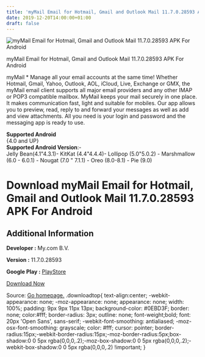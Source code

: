 ```yaml
---
title: 'myMail Email for Hotmail, Gmail and Outlook Mail 11.7.0.28593 APK For Android'
date: 2019-12-20T14:00:00+01:00
draft: false
---
```


![myMail Email for Hotmail, Gmail and Outlook Mail 11.7.0.28593 APK For Android](https://i0.wp.com/apkhome.net/wp-content/uploads/2019/12/myMail-Email-for-Hotmail-Gmail-and-Outlook-Mail-11.7.0.28593.png "myMail Email for Hotmail, Gmail and Outlook Mail 11.7.0.28593 APK For Android")

  

myMail Email for Hotmail, Gmail and Outlook Mail 11.7.0.28593 APK For Android

myMail \* Manage all your email accounts at the same time! Whether Hotmail, Gmail, Yahoo, Outlook, AOL, iCloud, Live, Exchange or GMX, the myMail email client supports all major email providers and any other IMAP or POP3 compatible mailbox. MyMail keeps your mail securely in one place. It makes communication fast, light and suitable for mobiles. Our app allows you to preview, read, reply to and forward your messages as well as add and view attachments. All you need is your login and password and the messaging app is ready to use.

**Supported Android**  
{4.0 and UP}  
**Supported Android Version**:-  
Jelly Bean(4.1"4.3.1)- KitKat (4.4"4.4.4)- Lollipop (5.0"5.0.2) - Marshmallow (6.0 - 6.0.1) - Nougat (7.0 " 7.1.1) - Oreo (8.0-8.1) - Pie (9.0)

Download myMail Email for Hotmail, Gmail and Outlook Mail 11.7.0.28593 APK For Android
======================================================================================

Additional Information
----------------------

**Developer :** My.com B.V.

**Version :** 11.7.0.28593

**Google Play :** [PlayStore](https://play.google.com/store/apps/details?id=com.my.mail&hl=en)

  

[Download Now](https://store4app.co/post/mymail-email-for-hotmail-gmail-and-outlook-mail-11-7-0-28593-apk-for-android_1576781830)

  
Source: [Go homepage.](https://store4app.co/post/mymail-email-for-hotmail-gmail-and-outlook-mail-11-7-0-28593-apk-for-android_1576781830) .downloadtop{ text-align:center; -webkit-appearance: none; -moz-appearance: none; appearance: none; width: 100%; padding: 9px 9px 11px 13px; background-color: #0EBD3F; border: none; color:#fff; border-radius: 3px; outline: none; font-weight;bold; font: 20px 'Open Sans', sans-serif; -webkit-font-smoothing: antialiased; -moz-osx-font-smoothing: grayscale; color: #fff; cursor: pointer; border-radius:15px;-webkit-border-radius:15px;-moz-border-radius:5px;box-shadow:0 0 5px rgba(0,0,0,.2);-moz-box-shadow:0 0 5px rgba(0,0,0,.2);-webkit-box-shadow:0 0 5px rgba(0,0,0,.2) !important; }
